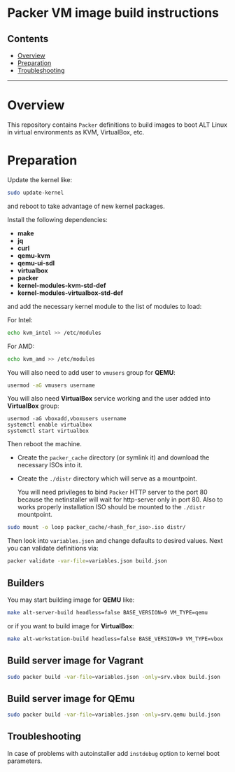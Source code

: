 # Packer VM image build instructions

## Contents

* [Overview](#overview)
* [Preparation](#preparation)
* [Troubleshooting](#troubleshooting)

* * *


# Overview

This  repository contains `Packer` definitions to build images to boot
ALT Linux in virtual environments as KVM, VirtualBox, etc.

# Preparation

Update the kernel like:

```sh
sudo update-kernel
```

and reboot to take advantage of new kernel packages.

Install the following dependencies:

* **make**
* **jq**
* **curl**
* **qemu-kvm**
* **qemu-ui-sdl**
* **virtualbox**
* **packer**
* **kernel-modules-kvm-std-def**
* **kernel-modules-virtualbox-std-def**

and add the necessary kernel module to the list of modules to load:

For Intel:

```sh
echo kvm_intel >> /etc/modules
```

For AMD:

```sh
echo kvm_amd >> /etc/modules
```

You will also need to add user to `vmusers` group for **QEMU**:

```sh
usermod -aG vmusers username
```

You will also need **VirtualBox** service working and the user added
into **VirtualBox** group:

```
usermod -aG vboxadd,vboxusers username
systemctl enable virtualbox
systemctl start virtualbox
```

Then reboot the machine.

* Create the `packer_cache` directory (or symlink it) and download the
necessary ISOs into it.
* Create the `./distr` directory which will serve as a mountpoint.

  You will need privileges to bind `Packer` HTTP server to the port 80 because the netinstaller will wait for http-server only in port 80. Also to works properly installation ISO should be mounted to the `./distr` mountpoint.

```sh
sudo mount -o loop packer_cache/<hash_for_iso>.iso distr/
```

  Then look into `variables.json` and change defaults to desired values. Next you can validate definitions via:

```sh
packer validate -var-file=variables.json build.json
```

## Builders

You may start building image for **QEMU** like:

```sh
make alt-server-build headless=false BASE_VERSION=9 VM_TYPE=qemu
```

or if you want to build image for **VirtualBox**:

```sh
make alt-workstation-build headless=false BASE_VERSION=9 VM_TYPE=vbox
```


## Build server image for Vagrant

```sh
sudo packer build -var-file=variables.json -only=srv.vbox build.json
```

## Build server image for QEmu

```sh
sudo packer build -var-file=variables.json -only=srv.qemu build.json
```

## Troubleshooting

In case of problems with autoinstaller add `instdebug` option to
kernel boot parameters.


